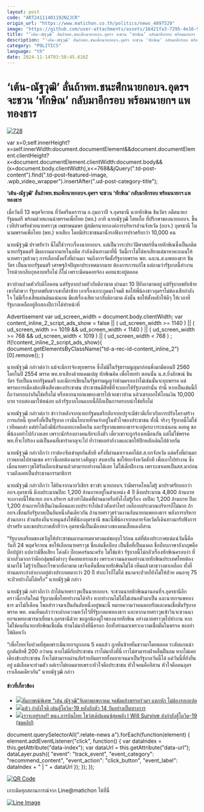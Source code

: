 ```yaml
---
layout: post
code: "ART24111401192N2JCR"
origin_url: "https://www.matichon.co.th/politics/news_4897529"
image: "https://github.com/user-attachments/assets/16421fa3-7295-4e16-963d-509841653268"
title: "‘เต้น-ณัฐวุฒิ’ ลั่นถ้าพท.ชนะศึกนายกอบจ.อุดรฯ จะชวน ‘ทักษิณ’ กลับมาอีกรอบ พร้อมนายกฯ แพทองธาร"
description: "'เต้น-ณัฐวุฒิ' ลั่นถ้าพท.ชนะศึกนายกอบจ.อุดรฯ จะชวน 'ทักษิณ' กลับมาอีกรอบ พร้อมนายกฯ แพทองธาร"
category: "POLITICS"
language: "th"
date: 2024-11-14T03:50:45.616Z
---
```


# ‘เต้น-ณัฐวุฒิ’ ลั่นถ้าพท.ชนะศึกนายกอบจ.อุดรฯ จะชวน ‘ทักษิณ’ กลับมาอีกรอบ พร้อมนายกฯ แพทองธาร

[![](https://www.matichon.co.th/wp-content/uploads/2024/11/728-162.jpg "728")](https://www.matichon.co.th/wp-content/uploads/2024/11/728-162.jpg)

var x=0;self.innerHeight?x=self.innerWidth:document.documentElement&&document.documentElement.clientHeight?x=document.documentElement.clientWidth:document.body&&(x=document.body.clientWidth),x<=768&&jQuery(".td-post-content").find(".td-post-featured-image, .wpb\_video\_wrapper").insertAfter(".ud-post-category-title");

**‘เต้น-ณัฐวุฒิ’ ลั่นถ้าพท.ชนะศึกนายกอบจ.อุดรฯ จะชวน ‘ทักษิณ’ กลับมาอีกรอบ พร้อมนายกฯ แพทองธาร**

เมื่อวันที่ 13 พฤศจิกายน ที่วัดศรีนคราราม อ.กุมภวาปี จ.อุดรธานี นายทักษิณ ชินวัตร อดีตนายกรัฐมนตรี พร้อมด้วยแกนนำพรรคเพื่อไทย (พท.) อาทิ นายณัฐวุฒิ ใสยเกื้อ ที่ปรึกษาของนายกอบจ. ขึ้นเวทีปราศรัยช่วยนายศราวุธ เพชรพนมพร ผู้สมัครนายกองค์การบริหารส่วนจังหวัด (อบจ.) อุดรธานี ในนามพรรคเพื่อไทย (พท.) หาเสียง โดยมีประชาชนมานั่งรอฟังการปราศรัยกว่า 10,000 คน

นายณัฐวุฒิ ปราศรัยว่า นี่ไม่ใช่วาระเรื่องนายกอบจ. แต่เป็นวาระประวัติศาสตร์ที่นายทักษิณซึ่งเป็นอดีตนายกรัฐมนตรี มีผลงานมากมายในอดีต กำลังเดินทางมาที่นี่ วันนี้เราไม่ได้หาเสียงแต่มาหาคะแนนให้นายศราวุธล้วนๆ การเลือกตั้งครั้งที่ผ่านมา จนถึงการจัดตั้งรัฐบาลพรรค พท. และน.ส.แพทองธาร ชินวัตร เป็นนายกรัฐมนตรี เศรษฐกิจปัญหาประเทศมากมาย ต้องการการแก้ไข แต่ถามว่ารัฐบาลนี้ทำงานโรยด้วยกลีบกุหลาบหรือไม่ ก็ไม่ เพราะมีคนคอยจ้อง คอยแซะอยู่ตลอด

ชาวบ้านปวดหัวกับดิไอคอน แต่รัฐบาลปวดหัวกับติอาฆาต ผ่านมา 10 ปียังอาฆาตอยู่ แม้รัฐบาลขยับซ้ายเขาก็ด่าขวา รัฐบาลขยับขวาเขาก็ด่าซ้าย เอาเรื่องเกาะกูดมาโจมตี ขอให้พี่น้องชาวอุดรฯไม่ต้องเสียกำลังใจ ไม่มีเรื่องเสียแผ่นดินแน่นอน มีแต่เรื่องเสียเวลากับดิอาฆาต ดังนั้น ขอให้ตั้งหลักให้ดีๆ ให้เวลาที่รัฐบาลเหลืออยู่อีกสองปีกว่าได้ทำหน้าที่

Advertisement var ud\_screen\_width = document.body.clientWidth; var content\_inline\_2\_script\_ads\_show = false || ( ud\_screen\_width >= 1140 ) || ( ud\_screen\_width >= 1019 && ud\_screen\_width < 1140 ) || ( ud\_screen\_width >= 768 && ud\_screen\_width < 1019 ) || ( ud\_screen\_width < 768 ) ; if(!content\_inline\_2\_script\_ads\_show){ document.getElementsByClassName("td-a-rec-id-content\_inline\_2")\[0\].remove(); }

นายณัฐวุฒิ กล่าวต่อว่า แม้จะมีการจ้องยุบพรรค ซึ่งไม่มีในรัฐธรรมนูญมาก่อนพึ่งมามีตอนปี 2560 โดยในปี 2554 พรรค พท.หาเสียงด้วยแคมเปญ ทักษิณคิด เพื่อไทยทำ ตอนนั้น น.ส.ยิ่งลักษณ์ ชินวัตร รับเป็นนายกรัฐมนตรี และมีการเขียนในรัฐธรรมนูญว่าห้ามครอบงำไม่เช่นนั้นจะยุบพรรค แต่พรรคการเมืองต้องฟังเสียงของประชาชน ประชาชนมีสิทธิ์ที่จะบอกให้รัฐบาลทำนั่น ทำนี่ หากเป็นเช่นนี้ก็ถือว่าครอบงำกันใช่หรือไม่ หรือหากนายกแพทองธารไปเจอชาวบ้าน แล้วเขาบอกให้โอนเงิน 10,000 บาท รอบสองมาให้หน่อย แล้วรัฐบาลโอนแบบนี้ก็ถือเป็นการครอบนำใช่หรือไม่

นายณัฐวุฒิ กล่าวต่อว่า ข่าวว่าหลังจากนายกรัฐมนตรีกลับจากเปรูจะมีข่าวดีเกี่ยวกับการปรับโครงสร้างการแก้หนี้ ทุกครั้งที่เป็นรัฐบาล เรามีนโยบายที่จดจำอยู่ในหัวใจของประชาชน ทั้งนี้ จริงๆ รัฐบาลนี้ไม่ใช่เวทีหมอลำ แต่ทำไมถึงมีนักร้องเยอะเหลือเกิน และรัฐบาลแพทองธารจะอยู่ครบวาระแน่นอน คอยดู ขอพี่น้องอย่าไปกังวลเลย เพราะนักร้องบางคนภัยจะถึงตัว เดี๋ยวเขาจะถูกร้องเหมือนกัน แต่ไม่ใช่พรรค พท.ที่จะไปร้อง แต่เป็นคนที่เขารำคาญจะไป ย้ำว่าขออย่ากังวลและขอให้ปักหลักเดินไปด้วยกัน

นายณัฐวุฒิ กล่าวอีกว่า เราต้องจับเข่าคุยกันสักที ครั้งที่ผ่านมาเราเคยได้ส.ส.ยกจังหวัด แต่ครั้งที่ผ่านมา เราพลาดไปสามเขต คราวนี้เลยต้องมาทวงสัญญา สบตากัน ขอให้ยกจังหวัดสักที เพื่อเอาไปทำงาน ซึ่งเมื่อนายศราวุธได้รับเลือกเข้ามาแล้วสามารถทำงานได้เลย ไม่ใช่เด็กฝึกงาน เพราะเขาเคยเป็นสส.มาก่อน รวมถึงเคยเป็นประธานกรรมาธิการ

นายณัฐวุฒิ กล่าวอีกว่า ได้ยินจากนายวิเชียร ขาวขำ นายกอบจ.ว่ามีพรรคไหนไม่รู้ มาปราศรัยบอกว่า อบจ.อุดรธานี มีงบประมาณปีละ 1,200 ล้านบาทอยู่ในตำแหน่ง 4 ปี มีงบประมาณ 4,800 ล้านบาท จะเอางบนี้ให้นายก อบจ.บริหาร แล้วทำได้แค่ที่ผ่านมาหรือยังไงไม่รู้เรื่อง งบปีละ 1,200 ล้านบาท ปีละ 1,200 ล้านบาทไปเป็นเงินเดือนและงบประจำไปแล้วตั้งเท่าไหร่ เหลืองบประมาณบริหารก็ไม่มาก ถ้าอบจ.เชื่อมกับรัฐบาลเป็นอันหนึ่งอันเดียวกัน ถ้านายศราวุธร่วมงานกับนายกแพทองธาร พลังการบริหารส่วนกลาง ส่วนท้องถิ่นจะหนุนส่งให้พี่น้องอุดรธานี ขณะนี้พี่น้องจากหลายจังหวัดก็เดินทางมารับฟังการปราศรัย และขอประกาศสักทีว่าจ.อุดรธานีเป็นเมืองหลวงของคนเสื้อแดงอีสาน

“รัฐบาลเตรียมของขวัญให้ประชาชนมากมายมหาศาลแต่ขออุบไว้ก่อน แต่ที่ต้องประกาศแน่แน่วันนี้คือวันที่ 24 พฤศจิกายน ขอให้เลือกนายศราวุธ ชื่อเล่นชื่อป๊อบ เป็นชื่อที่เป็นมงคล ชื่อป๊อบภาษาอังกฤษคือป๊อปปูล่า แปลว่ามีชื่อเสียง โด่งดัง ป๊อบคอร์นนะครับ ไม่ใช่แห้ว รัฐบาลนี้ไม่กลัวเรื่องทักษิณครอบงำ ที่น่ากลัวมากกว่าคือกลุ่มพลังต่างๆ ที่คอยแทรกแซง เพราะความฉลาดอย่างนายทักษิณประเทศไทยต้องนำมาใช้ ไม่รู้ว่าเป็นอะไรพวกที่อาฆาต เขาจึงเห็นชื่อนายทักษิณไม่ได้ เห็นแล้วตาขวางตาเหลือก ทั้งที่ท่านตกระกำลำบากอยู่ต่างประเทศมากว่า 20 ปี ทำอะไรก็ไม่ได้ ขนาดจะป่วยก็ยังไม่ให้ป่วย คนอายุ 75 จะป่วยบ้างไม่ได้หรือ” นายณัฐวุฒิ กล่าว

นายณัฐวุฒิ กล่าวอีกว่า ถ้าได้นายศราวุธเป็นนายกอบจ. จะชวนนายทักษิณมานอนที่จ.อุดรธานีอีก คราวนี้กากันใหม่ รัฐบาลเพื่อไทยทำงานได้จริง หากทำงานไม่ได้ไม่เสนอตัวมาเป็น และนายกฯแพทองธาร มาไม่กี่เดือน โพลสำรวจมาเป็นอันดับหนึ่งอยู่ขณะนี้ หมายความว่าคนตอบรับและคนเชื่อมั่นรัฐบาลพรรค พท. คนเห็นแล้วว่าจะฝากความหวังไว้ที่รัฐบาลแพทองธาร และหากนายศราวุธเข้าวินจะชวนนายกฯแพทองธารมาเยี่ยมจ.อุดรธานีด้วย ขอลูกน้องคู่ใจของนายทักษิณ อย่างนายศราวุธไปทำงาน หากไม่ใช่คนที่นายกทักษิณเชื่อมั่น ท่านไม่มาถึงที่นี่หรอก อีกทั้งท่านมาเพราะความเชื่อมั่นในพรรค ขออย่าให้ผิดหวัง

“เพื่อไทยเจ็บปวดที่สุดเพราะมีนายกฯถูกถอน 5 คนแล้ว ถูกหั่นซ้ายหั่นขวามาโดยตลอด ระดับแกนนำถูกตัดสิทธิ์ 200 กว่าคน หากไม่ดีกับประชาชน เราไม่มาถึงที่นี่ เราไม่สามารถฝ่าคลื่นฝืนลม หากไม่เคยเคียงข้างประชาชน ก็จะไม่สามารถผ่านภัยร้ายอันตรายทั้งหลายจนมาเป็นรัฐบาลวันนี้ได้ แต่วันนี้ที่ยังยืนอยู่ แม้เลือดจะท่วมตัว แต่เราไม่ยอมตายเพราะหัวใจคือประชาชน หัวใจคนคืออีสาน หัวใจคือคนอุดร เราเลือดเดียวกัน” นายณัฐวุฒิ กล่าว

#### ข่าวที่เกี่ยวข้อง

*   [![](https://www.matichon.co.th/wp-content/uploads/2022/03/ปกดำ15-3.jpg)สัมภาษณ์พิเศษ “เต้น ณัฐวุฒิ”จับตาพฤษภาคม จุดขัดแย้งพรรคร่วมฯ แตกหัก ไม่ต้องรอเอเปค](https://www.matichon.co.th/clips/news_3237716)
*   [![](https://www.matichon.co.th/wp-content/uploads/2021/01/แต้ว-กำลังใจดี-เต้นสู้โควิด.jpg)แต้ว กำลังใจดี เต้นสู้โควิด-19 หลังกักตัว 14 วันอย่างเป็นทางการ](https://www.matichon.co.th/entertainment/news_2539720)
*   [![](https://www.matichon.co.th/wp-content/uploads/2020/04/11-45.jpg)เราจะอยู่รอด!! พนง.การบินไทย โชว์สเต๊ปแดนซ์สุดพลัง I Will Survive ส่งกำลังสู้โควิด-19 (ชมคลิป)](https://www.matichon.co.th/social/news_2141923)

document.querySelectorAll(".relate-news a").forEach(function(element) { element.addEventListener("click", function() { var dataIndex = this.getAttribute("data-index"); var dataUrl = this.getAttribute("data-url"); dataLayer.push({ "event": "track\_event", "event\_category": "recommend\_content", "event\_action": "click\_button", "event\_label": dataIndex + " | " + dataUrl }); }); });

[![QR Code](https://www.matichon.co.th/wp-content/uploads/2023/07/wob1371z.jpg)](https://lin.ee/ht0nDxX)

เกาะติดทุกสถานการณ์จาก Line@matichon ได้ที่นี่

[![Line Image](https://www.matichon.co.th/wp-content/uploads/2023/07/th.png)](https://lin.ee/ht0nDxX)